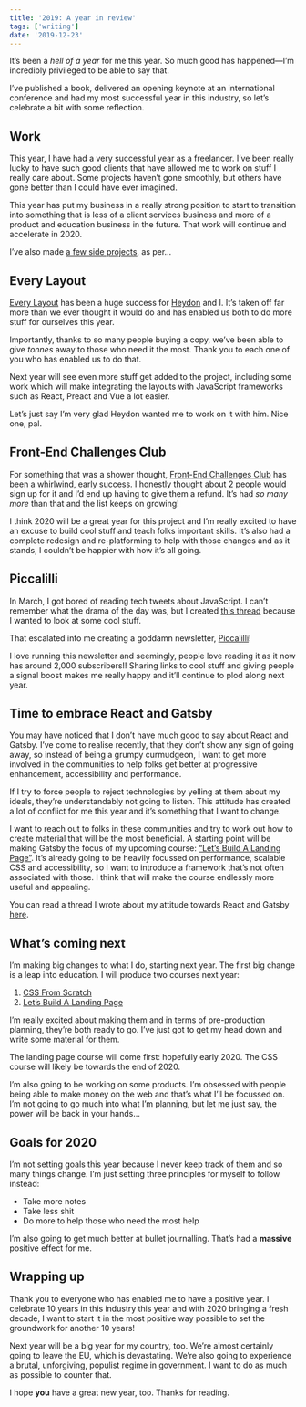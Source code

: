 ```yaml
---
title: '2019: A year in review'
tags: ['writing']
date: '2019-12-23'
---
```


It’s been a _hell of a year_ for me this year. So much good has happened—I’m incredibly privileged to be able to say that.

I’ve published a book, delivered an opening keynote at an international conference and had my most successful year in this industry, so let’s celebrate a bit with some reflection.

## Work

This year, I have had a very successful year as a freelancer. I’ve been really lucky to have such good clients that have allowed me to work on stuff I really care about. Some projects haven’t gone smoothly, but others have gone better than I could have ever imagined.

This year has put my business in a really strong position to start to transition into something that is less of a client services business and more of a product and education business in the future. That work will continue and accelerate in 2020.

I’ve also made [a few side projects](/projects/), as per…

## Every Layout

[Every Layout](https://every-layout.dev/) has been a huge success for [Heydon](https://twitter.com/heydonworks) and I. It’s taken off far more than we ever thought it would do and has enabled us both to do more stuff for ourselves this year.

Importantly, thanks to so many people buying a copy, we’ve been able to give _tonnes_ away to those who need it the most. Thank you to each one of you who has enabled us to do that.

Next year will see even more stuff get added to the project, including some work which will make integrating the layouts with JavaScript frameworks such as React, Preact and Vue a lot easier.

Let’s just say I’m very glad Heydon wanted me to work on it with him. Nice one, pal.

## Front-End Challenges Club

For something that was a shower thought, [Front-End Challenges Club](https://front-end-challenges.club/) has been a whirlwind, early success. I honestly thought about 2 people would sign up for it and I’d end up having to give them a refund. It’s had _so many more_ than that and the list keeps on growing!

I think 2020 will be a great year for this project and I’m really excited to have an excuse to build cool stuff and teach folks important skills. It’s also had a complete redesign and re-platforming to help with those changes and as it stands, I couldn’t be happier with how it’s all going.

## Piccalilli

In March, I got bored of reading tech tweets about JavaScript. I can’t remember what the drama of the day was, but I created [this thread](https://twitter.com/hankchizljaw/status/1110900601788026880) because I wanted to look at some cool stuff.

That escalated into me creating a goddamn newsletter, [Piccalilli](http://piccalil.li/)!

I love running this newsletter and seemingly, people love reading it as it now has around 2,000 subscribers!! Sharing links to cool stuff and giving people a signal boost makes me really happy and it’ll continue to plod along next year.

## Time to embrace React and Gatsby

You may have noticed that I don’t have much good to say about React and Gatsby. I’ve come to realise recently, that they don’t show any sign of going away, so instead of being a grumpy curmudgeon, I want to get more involved in the communities to help folks get better at progressive enhancement, accessibility and performance.

If I try to force people to reject technologies by yelling at them about my ideals, they’re understandably not going to listen. This attitude has created a lot of conflict for me this year and it’s something that I want to change.

I want to reach out to folks in these communities and try to work out how to create material that will be the most beneficial. A starting point will be making Gatsby the focus of my upcoming course: [“Let’s Build A Landing Page”](https://landingpage.build/). It’s already going to be heavily focussed on performance, scalable CSS and accessibility, so I want to introduce a framework that’s not often associated with those. I think that will make the course endlessly more useful and appealing.

You can read a thread I wrote about my attitude towards React and Gatsby [here](https://twitter.com/hankchizljaw/status/1208691737914478592).

## What’s coming next

I’m making big changes to what I do, starting next year. The first big change is a leap into education. I will produce two courses next year:

1. [CSS From Scratch](https://cssfromscratch.com)
2. [Let’s Build A Landing Page](https://landingpage.build/)

I’m really excited about making them and in terms of pre-production planning, they’re both ready to go. I’ve just got to get my head down and write some material for them.

The landing page course will come first: hopefully early 2020. The CSS course will likely be towards the end of 2020.

I’m also going to be working on some products. I’m obsessed with people being able to make money on the web and that’s what I’ll be focussed on. I’m not going to go much into what I’m planning, but let me just say, the power will be back in your hands…

## Goals for 2020

I’m not setting goals this year because I never keep track of them and so many things change. I’m just setting three principles for myself to follow instead:

- Take more notes
- Take less shit
- Do more to help those who need the most help

I’m also going to get much better at bullet journalling. That’s had a **massive** positive effect for me.

## Wrapping up

Thank you to everyone who has enabled me to have a positive year. I celebrate 10 years in this industry this year and with 2020 bringing a fresh decade, I want to start it in the most positive way possible to set the groundwork for another 10 years!

Next year will be a big year for my country, too. We’re almost certainly going to leave the EU, which is devastating. We’re also going to experience a brutal, unforgiving, populist regime in government. I want to do as much as possible to counter that.

I hope **you** have a great new year, too. Thanks for reading.
